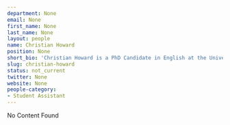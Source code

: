 ```yaml
---
department: None
email: None
first_name: None
last_name: None
layout: people
name: Christian Howard
position: None
short_bio: 'Christian Howard is a PhD Candidate in English at the University of Virginia. Her research focuses upon contemporary world literature, ethics, and digital humanities. To learn more, visit her personal website: www.christianhoward.org.'
slug: christian-howard
status: not_current
twitter: None
website: None
people-category:
- Student Assistant
---
```


No Content Found
